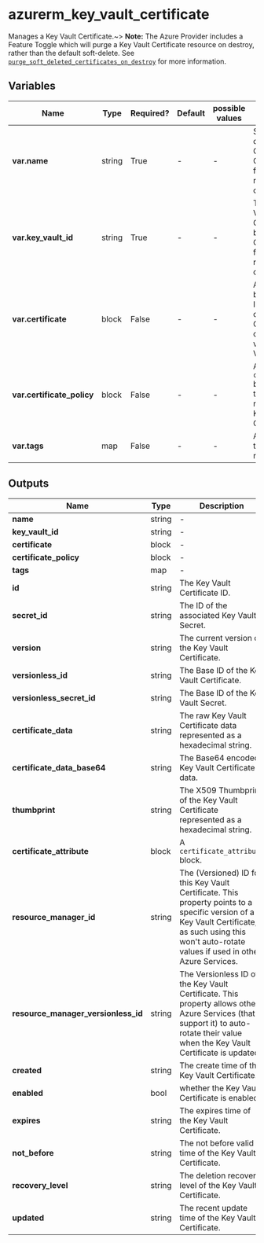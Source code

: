 # azurerm_key_vault_certificate

Manages a Key Vault Certificate.~> **Note:** The Azure Provider includes a Feature Toggle which will purge a Key Vault Certificate resource on destroy, rather than the default soft-delete. See [`purge_soft_deleted_certificates_on_destroy`](https://registry.terraform.io/providers/hashicorp/azurerm/latest/docs/guides/features-block#purge_soft_deleted_certificates_on_destroy) for more information.

## Variables

| Name | Type | Required? | Default  | possible values | Description |
| ---- | ---- | --------- | -------- | ----------- | ----------- |
| **var.name** | string | True | -  |  -  | Specifies the name of the Key Vault Certificate. Changing this forces a new resource to be created. | 
| **var.key_vault_id** | string | True | -  |  -  | The ID of the Key Vault where the Certificate should be created. Changing this forces a new resource to be created. | 
| **var.certificate** | block | False | -  |  -  | A `certificate` block, used to Import an existing certificate. Changing this will create a new version of the Key Vault Certificate. | 
| **var.certificate_policy** | block | False | -  |  -  | A `certificate_policy` block. Changing this will create a new version of the Key Vault Certificate. | 
| **var.tags** | map | False | -  |  -  | A mapping of tags to assign to the resource. | 



## Outputs

| Name | Type | Description |
| ---- | ---- | --------- | 
| **name** | string  | - | 
| **key_vault_id** | string  | - | 
| **certificate** | block  | - | 
| **certificate_policy** | block  | - | 
| **tags** | map  | - | 
| **id** | string  | The Key Vault Certificate ID. | 
| **secret_id** | string  | The ID of the associated Key Vault Secret. | 
| **version** | string  | The current version of the Key Vault Certificate. | 
| **versionless_id** | string  | The Base ID of the Key Vault Certificate. | 
| **versionless_secret_id** | string  | The Base ID of the Key Vault Secret. | 
| **certificate_data** | string  | The raw Key Vault Certificate data represented as a hexadecimal string. | 
| **certificate_data_base64** | string  | The Base64 encoded Key Vault Certificate data. | 
| **thumbprint** | string  | The X509 Thumbprint of the Key Vault Certificate represented as a hexadecimal string. | 
| **certificate_attribute** | block  | A `certificate_attribute` block. | 
| **resource_manager_id** | string  | The (Versioned) ID for this Key Vault Certificate. This property points to a specific version of a Key Vault Certificate, as such using this won't auto-rotate values if used in other Azure Services. | 
| **resource_manager_versionless_id** | string  | The Versionless ID of the Key Vault Certificate. This property allows other Azure Services (that support it) to auto-rotate their value when the Key Vault Certificate is updated. | 
| **created** | string  | The create time of the Key Vault Certificate. | 
| **enabled** | bool  | whether the Key Vault Certificate is enabled. | 
| **expires** | string  | The expires time of the Key Vault Certificate. | 
| **not_before** | string  | The not before valid time of the Key Vault Certificate. | 
| **recovery_level** | string  | The deletion recovery level of the Key Vault Certificate. | 
| **updated** | string  | The recent update time of the Key Vault Certificate. | 